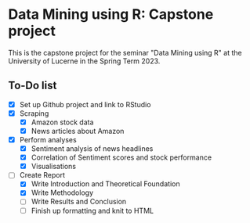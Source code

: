 # Data Mining using R: Capstone project
This is the capstone project for the seminar "Data Mining using R" at the University of Lucerne in the Spring Term 2023.

## To-Do list
- [x] Set up Github project and link to RStudio
- [x] Scraping
  - [x] Amazon stock data
  - [x] News articles about Amazon
- [x] Perform analyses
  - [x] Sentiment analysis of news headlines
  - [x] Correlation of Sentiment scores and stock performance
  - [x] Visualisations
- [ ] Create Report
  - [x] Write Introduction and Theoretical Foundation
  - [x] Write Methodology
  - [ ] Write Results and Conclusion
  - [ ] Finish up formatting and knit to HTML
